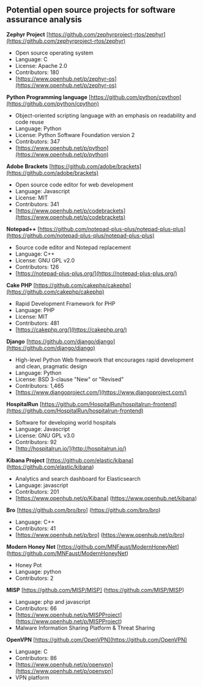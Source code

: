 ## Potential open source projects for software assurance analysis


**Zephyr Project** [https://github.com/zephyrproject-rtos/zephyr](https://github.com/zephyrproject-rtos/zephyr)

* Open source operating system
* Language: C
* License: Apache 2.0
* Contributors: 180
* [https://www.openhub.net/p/zephyr-os](https://www.openhub.net/p/zephyr-os)

**Python Programming language** [https://github.com/python/cpython](https://github.com/python/cpython)

* Object-oriented scripting language with an emphasis on readability and code reuse
* Language: Python
* License: Python Software Foundation version 2
* Contributors: 347
* [https://www.openhub.net/p/python](https://www.openhub.net/p/python)

**Adobe Brackets** [https://github.com/adobe/brackets](https://github.com/adobe/brackets)

* Open source code editor for web development
* Language: Javascript
* License: MIT
* Contributors: 341
* [https://www.openhub.net/p/codebrackets](https://www.openhub.net/p/codebrackets)

**Notepad++** [https://github.com/notepad-plus-plus/notepad-plus-plus](https://github.com/notepad-plus-plus/notepad-plus-plus)

* Source code editor and Notepad replacement
* Language: C++
* License: GNU GPL v2.0
* Contributors: 126
* [https://notepad-plus-plus.org/](https://notepad-plus-plus.org/)

**Cake PHP** [https://github.com/cakephp/cakephp](https://github.com/cakephp/cakephp)

* Rapid Development Framework for PHP
* Language: PHP
* License: MIT
* Contributors: 481
* [https://cakephp.org/](https://cakephp.org/)

**Django** [https://github.com/django/django](https://github.com/django/django)

* High-level Python Web framework that encourages rapid development and clean, pragmatic design
* Language: Python
* License: BSD 3-clause "New" or "Revised"
* Contributors: 1,465
* [https://www.djangoproject.com/](https://www.djangoproject.com/)

**HospitalRun** [https://github.com/HospitalRun/hospitalrun-frontend](https://github.com/HospitalRun/hospitalrun-frontend)

* Software for developing world hospitals
* Language: Javascript
* License: GNU GPL v3.0
* Contributors: 92
* [http://hospitalrun.io/](http://hospitalrun.io/)


**Kibana Project** [https://github.com/elastic/kibana] (https://github.com/elastic/kibana)

* Analytics and search dashboard for Elasticsearch
* Language: javascript
* Contributors: 201
* [https://www.openhub.net/p/Kibana] (https://www.openhub.net/kibana)

**Bro** [https://github.com/bro/bro] (https://github.com/bro/bro)

* Language: C++
* Contributors: 41
* [https://www.openhub.net/p/bro] (https://www.openhub.net/p/bro)

**Modern Honey Net** [https://github.com/MNFaust/ModernHoneyNet] (https://github.com/MNFaust/ModernHoneyNet)

* Honey Pot
* Language: python
* Contributors: 2

**MISP** [https://github.com/MISP/MISP] (https://github.com/MISP/MISP)
* Language: php and javascript
* Contributors: 66
* [https://www.openhub.net/p/MISPProject] (https://www.openhub.net/p/MISPProject)
* Malware Information Sharing Platform & Threat Sharing

**OpenVPN** [https://github.com/OpenVPN](https://github.com/OpenVPN)
* Language: C
* Contributors: 86
* [https://www.openhub.net/p/openvpn](https://www.openhub.net/p/openvpn]
* VPN platform

<!-- Template
** Name ** [githubSite](githubSite)
* Description
* Language: 
* License: 
* Contributors: 
* [projectSite](projectSite)
--->

